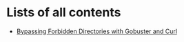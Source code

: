 # Lists of all contents
- [Bypassing Forbidden Directories with Gobuster and Curl](https://github.com/saidehossain/Bug_Bounty/blob/main/Notes/403%20Bypass/Notes/Bypassing%20Forbidden%20Directories%20with%20Gobuster%20and%20Curl.md)
